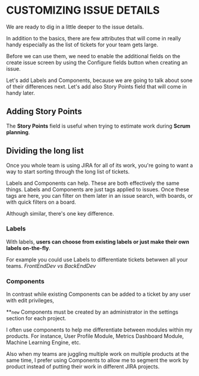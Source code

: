 # CUSTOMIZING ISSUE DETAILS

 

We are ready to dig in a little deeper to the issue details.

 

In addition to the basics, there are few attributes that will come in really handy especially as the list of tickets for your team gets large.

Before we can use them, we need to enable the additional fields on the create issue screen by using the Configure fields button when creating an issue.

 

Let's add Labels and Components, because we are going to talk about sone of their differences next. Let's add also Story Points field that will come in handy later.

 

## Adding Story Points

The **Story Points** field is useful when trying to estimate work during **Scrum planning**.

 

## Dividing the long list

Once you whole team is using JIRA for all of its work, you're going to want a way to start sorting through the long list of tickets.

 

Labels and Components can help. These are both effectively the same things. Labels and Components are just tags applied to issues. Once these tags are here, you can filter on them later in an issue search, with boards, or with quick filters on a board.

 

Although similar, there's one key difference.

 

### Labels

With labels, **users can choose from existing labels or just make their own labels on-the-fly**.

 

For example you could use Labels to differentiate tickets betwwen all your teams. *FrontEndDev vs BackEndDev*

 

### Components

In contrast while existing Components can be added to a ticket by any user with edit privileges,

**`new` Components must be created by an administrator in the settings section for each project.

 

I often use components to help me differentiate between modules within my products. For instance, User Profile Module, Metrics Dashboard Module, Machine Learning Engine, etc.

 

Also when my teams are juggling multiple work on multiple products at the same time, I prefer using Components to allow me to segment the work by product instead of putting their work in different JIRA projects.
